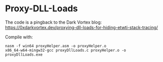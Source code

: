 # Proxy-DLL-Loads
The code is a pingback to the Dark Vortex blog: https://0xdarkvortex.dev/proxying-dll-loads-for-hiding-etwti-stack-tracing/

Compile with:

```
nasm -f win64 proxyHelper.asm -o proxyHelper.o
x86_64-w64-mingw32-gcc proxyDllLoads.c proxyHelper.o -o proxyDllLoads.exe
```
